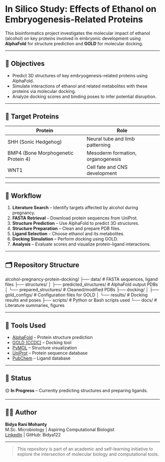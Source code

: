# In Silico Study: Effects of Ethanol on Embryogenesis-Related Proteins

This bioinformatics project investigates the molecular impact of ethanol (alcohol) on key proteins involved in embryonic development using **AlphaFold** for structure prediction and **GOLD** for molecular docking.

---

## 🎯 Objectives

- Predict 3D structures of key embryogenesis-related proteins using AlphaFold.
- Simulate interactions of ethanol and related metabolites with these proteins via molecular docking.
- Analyze docking scores and binding poses to infer potential disruption.

---

## 🧬 Target Proteins

| Protein | Role |
|--------|------|
| SHH (Sonic Hedgehog) | Neural tube and limb patterning | 
| BMP4 (Bone Morphogenetic Protein 4) | Mesoderm formation, organogenesis | 
| WNT1 | Cell fate and CNS development | 

---

## 🧪 Workflow

1. **Literature Search** – Identify targets affected by alcohol during pregnancy.
2. **FASTA Retrieval** – Download protein sequences from UniProt.
3. **Structure Prediction** – Use AlphaFold to predict 3D structures.
4. **Structure Preparation** – Clean and prepare PDB files.
5. **Ligand Selection** – Choose ethanol and its metabolites.
6. **Docking Simulation** – Perform docking using GOLD.
7. **Analysis** – Evaluate scores and visualize protein-ligand interactions.

---

## 🗂️ Repository Structure

alcohol-pregnancy-protein-docking/
├── data/ # FASTA sequences, ligand files
├── structures/
│ ├── predicted_structures/ # AlphaFold output PDBs
│ └── prepared_structures/ # Cleaned/modified PDBs
├── docking/
│ ├── gold_configs/ # Configuration files for GOLD
│ └── results/ # Docking results and poses
├── scripts/ # Python or Bash scripts used
└── docs/ # Literature summaries, figures


---

## 🧰 Tools Used

- [AlphaFold](https://github.com/deepmind/alphafold) – Protein structure prediction  
- [GOLD (CCDC)](https://www.ccdc.cam.ac.uk/solutions/csd-discovery/components/gold/) – Docking tool  
- [PyMOL](https://pymol.org/) – Structure visualization  
- [UniProt](https://www.uniprot.org/) – Protein sequence database  
- [PubChem](https://pubchem.ncbi.nlm.nih.gov/) – Ligand database

---

## 📌 Status

🟡 **In Progress** – Currently predicting structures and preparing ligands.

---

## 🙋‍♀️ Author

**Bidya Rani Mohanty**  
M.Sc. Microbiology | Aspiring Computational Biologist  
[LinkedIn](www.linkedin.com/in/bidya-mohanty-33b853257)  | GitHub: Bidya122

---

> This repository is part of an academic and self-learning initiative to explore the intersection of molecular biology and computational tools.

